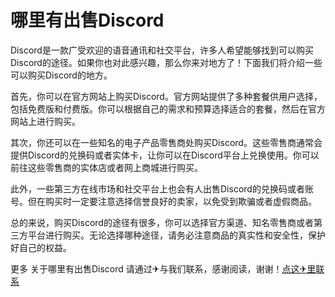 # 哪里有出售Discord

Discord是一款广受欢迎的语音通讯和社交平台，许多人希望能够找到可以购买Discord的途径。如果你也对此感兴趣，那么你来对地方了！下面我们将介绍一些可以购买Discord的地方。

首先，你可以在官方网站上购买Discord。官方网站提供了多种套餐供用户选择，包括免费版和付费版。你可以根据自己的需求和预算选择适合的套餐，然后在官方网站上进行购买。

其次，你还可以在一些知名的电子产品零售商处购买Discord。这些零售商通常会提供Discord的兑换码或者实体卡，让你可以在Discord平台上兑换使用。你可以前往这些零售商的实体店或者网上商城进行购买。

此外，一些第三方在线市场和社交平台上也会有人出售Discord的兑换码或者账号。但在购买时一定要注意选择信誉良好的卖家，以免受到欺骗或者虚假商品。

总的来说，购买Discord的途径有很多，你可以选择官方渠道、知名零售商或者第三方平台进行购买。无论选择哪种途径，请务必注意商品的真实性和安全性，保护好自己的权益。

更多 关于哪里有出售Discord 请通过✈与我们联系，感谢阅读，谢谢！[点这✈里联系](https://ss.k02.cc)